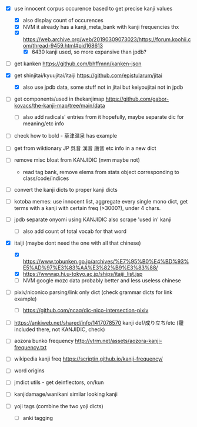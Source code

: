 <!-- - [x] if simp/trad form exist, check for presence in list and add if not
- [x] if find "used in vocab" with new kanji, add that kanji to list
  - nvm
- [x] add composed of/included in kanji (check for existence of included in kanji, fetch bigger page if necessary?)
  - nvm to included in
- [ ] check jpdb freq list for all kanji used, if not insane number just use that as base
  - nvm dont feel like it
- [ ] use thekanjimap data for thekanjimap kanji dict
- [ ] dict converter
  - [ ] limit to 10 vocab, show more link to jpdb -->


- [x] use innocent corpus occurence based to get precise kanji values
  - [x] also display count of occurences
  - [x] NVM it already has a kanji_meta_bank with kanji frequencies thx
  - [x] https://web.archive.org/web/20190309073023/https://forum.koohii.com/thread-9459.html#pid168613
    - [x] 6430 kanji used, so more expansive than jpdb?
- [ ] get kanken https://github.com/bhffmnn/kanken-json
- [x] get shinjitai/kyuujitai/itaiji https://github.com/epistularum/jitai
  - [x] also use jpdb data, some stuff not in jitai but keiyoujitai not in jpdb
- [ ] get components/used in thekanjimap https://github.com/gabor-kovacs/the-kanji-map/tree/main/data
  - [ ] also add radicals' entries from it hopefully, maybe separate dic for meaning/etc info

- [ ] check how to bold - 草津温泉 has example

- [ ] get from wiktionary JP 呉音 漢音 唐音 etc info in a new dict

- [ ] remove misc bloat from KANJIDIC (nvm maybe not)
  - read tag bank, remove elems from stats object corresponding to class/code/indices

- [ ] convert the kanji dicts to proper kanji dicts

- [ ] kotoba memes: use innocent list, aggregate every single mono dict, get terms with a kanji with certain freq (>3000?), under 4 chars.

- [ ] jpdb separate onyomi using KANJIDIC also scrape 'used in' kanji
  - [ ] also add count of total vocab for that word

- [x] itaiji (maybe dont need the one with all that chinese)
  - [x] https://www.tobunken.go.jp/archives/%E7%95%B0%E4%BD%93%E5%AD%97%E3%83%AA%E3%82%B9%E3%83%88/
  - [x] https://wwwap.hi.u-tokyo.ac.jp/ships/itaiji_list.jsp
  - [ ] NVM google mozc data probably better and less useless chinese

- [ ] pixiv/niconico parsing/link only dict (check grammar dicts for link example)
  - [ ] https://github.com/ncaq/dic-nico-intersection-pixiv

- [ ] https://ankiweb.net/shared/info/1417078570 kanji def/成り立ち/etc (龗 included there, not KANJIDIC, check)

- [ ] aozora bunko frequency http://vtrm.net/assets/aozora-kanji-frequency.txt
- [ ] wikipedia kanji freq https://scriptin.github.io/kanji-frequency/

- [ ] word origins

- [ ] jmdict utils - get deinflectors, on/kun

- [ ] kanjidamage/wanikani similar looking kanji

- [ ] yoji tags (combine the two yoji dicts)
  - [ ] anki tagging